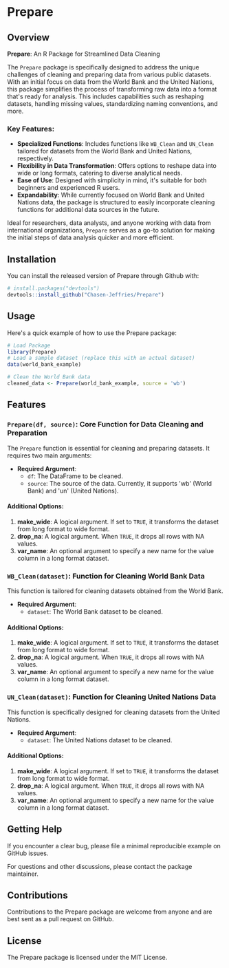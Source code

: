 # Prepare

## Overview

**Prepare**: An R Package for Streamlined Data Cleaning

The `Prepare` package is specifically designed to address the unique challenges of cleaning and preparing data from various public datasets. With an initial focus on data from the World Bank and the United Nations, this package simplifies the process of transforming raw data into a format that's ready for analysis. This includes capabilities such as reshaping datasets, handling missing values, standardizing naming conventions, and more.

### Key Features:

- **Specialized Functions**: Includes functions like `WB_Clean` and `UN_Clean` tailored for datasets from the World Bank and United Nations, respectively.
- **Flexibility in Data Transformation**: Offers options to reshape data into wide or long formats, catering to diverse analytical needs.
- **Ease of Use**: Designed with simplicity in mind, it's suitable for both beginners and experienced R users.
- **Expandability**: While currently focused on World Bank and United Nations data, the package is structured to easily incorporate cleaning functions for additional data sources in the future.

Ideal for researchers, data analysts, and anyone working with data from international organizations, `Prepare` serves as a go-to solution for making the initial steps of data analysis quicker and more efficient.


## Installation

You can install the released version of Prepare through Github with:

```r
# install.packages("devtools")
devtools::install_github("Chasen-Jeffries/Prepare")
```

## Usage

Here's a quick example of how to use the Prepare package:

```r
# Load Package
library(Prepare)
# Load a sample dataset (replace this with an actual dataset)
data(world_bank_example)

# Clean the World Bank data
cleaned_data <- Prepare(world_bank_example, source = 'wb')
```

## Features

### `Prepare(df, source)`: Core Function for Data Cleaning and Preparation

The `Prepare` function is essential for cleaning and preparing datasets. It requires two main arguments:

- **Required Argument**:
  - `df`: The DataFrame to be cleaned.
  - `source`: The source of the data. Currently, it supports 'wb' (World Bank) and 'un' (United Nations).

#### Additional Options:

1. **make_wide**: A logical argument. If set to `TRUE`, it transforms the dataset from long format to wide format.
2. **drop_na**: A logical argument. When `TRUE`, it drops all rows with NA values.
3. **var_name**: An optional argument to specify a new name for the value column in a long format dataset.

### `WB_Clean(dataset)`: Function for Cleaning World Bank Data

This function is tailored for cleaning datasets obtained from the World Bank.

- **Required Argument**:
  - `dataset`: The World Bank dataset to be cleaned.

#### Additional Options:

1. **make_wide**: A logical argument. If set to `TRUE`, it transforms the dataset from long format to wide format.
2. **drop_na**: A logical argument. When `TRUE`, it drops all rows with NA values.
3. **var_name**: An optional argument to specify a new name for the value column in a long format dataset.

### `UN_Clean(dataset)`: Function for Cleaning United Nations Data

This function is specifically designed for cleaning datasets from the United Nations.

- **Required Argument**:
  - `dataset`: The United Nations dataset to be cleaned.

#### Additional Options:

1. **make_wide**: A logical argument. If set to `TRUE`, it transforms the dataset from long format to wide format.
2. **drop_na**: A logical argument. When `TRUE`, it drops all rows with NA values.
3. **var_name**: An optional argument to specify a new name for the value column in a long format dataset.

## Getting Help

If you encounter a clear bug, please file a minimal reproducible example on GitHub issues.

For questions and other discussions, please contact the package maintainer.

## Contributions

Contributions to the Prepare package are welcome from anyone and are best sent as a pull request on GitHub.

## License

The Prepare package is licensed under the MIT License.
